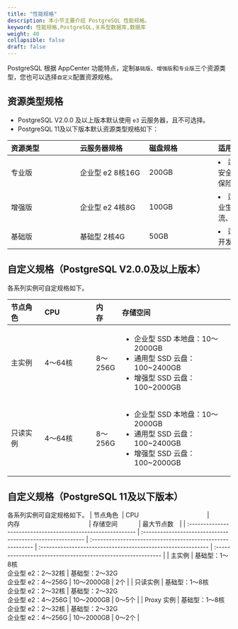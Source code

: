 ```yaml
---
title: "性能规格"
description: 本小节主要介绍 PostgreSQL 性能规格。 
keyword: 性能规格,PostgreSQL,关系型数据库,数据库
weight: 40
collapsible: false
draft: false
---
```



PostgreSQL 根据 AppCenter 功能特点，定制`基础版`、`增强版`和`专业版`三个资源类型，您也可以选择`自定义`配置资源规格。

## 资源类型规格

* PostgreSQL V2.0.0 及以上版本默认使用 `e3` 云服务器，且不可选择。
* PostgreSQL 11及以下版本默认资源类型规格如下：

|<span style="display:inline-block;width:140px">资源类型</span> |<span style="display:inline-block;width:140px">云服务器规格</span>|<span style="display:inline-block;width:140px">磁盘规格</span>|<span style="display:inline-block;width:240px">适用场景</span>|
|:----|:----|:----|:----|
|   专业版     | 企业型 e2 8核16G |   200GB | <li>适用于企业生产环境，对数据安全性要求非常高的金融、证券、保险等行业的核心数据库场景。   |
|   增强版     | 企业型 e2  4核8G |   100GB | <li>适用于企业生产环境，中型企业生产库、互联网、电商零售、物流、游戏等行业场景。  |
|   基础版     | 基础型  2核4G  |   50GB  | <li>适用于个人学习、小型网站、开发测试等使用场景。   |

## 自定义规格（PostgreSQL V2.0.0及以上版本）

各系列实例可自定规格如下。

| <span style="display:inline-block;width:60px">节点角色</span> | <span style="display:inline-block;width:100px">CPU </span> | <span style="display:inline-block;width:10px">内存</span> | <span style="display:inline-block;width:260px">存储空间</span> | <span style="display:inline-block;width:80px">最大节点数</span> |
| :----------------------------------------------------------- | :--------------------------------------------------------- | :-------------------------------------------------------- | :----------------------------------------------------------- | :----------------------------------------------------------- |
| 主实例                                                       | 4～64核                                                    | 8～256G                                                   | <ul><li>企业型 SSD 本地盘：10～2000GB</li><li>通用型 SSD 云盘：100~2400GB</li><li>增强型 SSD 云盘：100~2000GB</li></ul> | 3个                                                          |
| 只读实例                                                     | 4～64核                                                    | 8～256G                                                   | <ul><li>企业型 SSD 本地盘：10～2000GB</li><li>通用型 SSD 云盘：100~2400GB</li><li>增强型 SSD 云盘：100~2000GB</li></ul> | 0～5个                                                       |



## 自定义规格（PostgreSQL 11及以下版本）

各系列实例可自定规格如下。
| <span style="display:inline-block;width:60px">节点角色</span> | <span style="display:inline-block;width:180px">CPU </span> | <span style="display:inline-block;width:180px">内存</span> | <span style="display:inline-block;width:100px">存储空间</span> | <span style="display:inline-block;width:80px">最大节点数</span> |
| :----------------------------------------------------------- | :--------------------------------------------------------- | :--------------------------------------------------------- | :----------------------------------------------------------- | :----------------------------------------------------------- |
| 主实例                                                       | 基础型：1～8核 <br> 企业型 e2：2～32核                     | 基础型：2～32G <br> 企业型 e2：4～256G                     | 10～2000GB                                                   | 2个                                                          |
| 只读实例                                                     | 基础型：1～8核 <br> 企业型 e2：2～32核                     | 基础型：2～32G <br> 企业型 e2：4～256G                     | 10～2000GB                                                   | 0～5个                                                       |
| Proxy 实例                                                   | 基础型：1～8核 <br> 企业型 e2：2～32核                     | 基础型：2～32G <br> 企业型 e2：4～256G                     | 10～2000GB                                                   | 0～2个                                                       |
